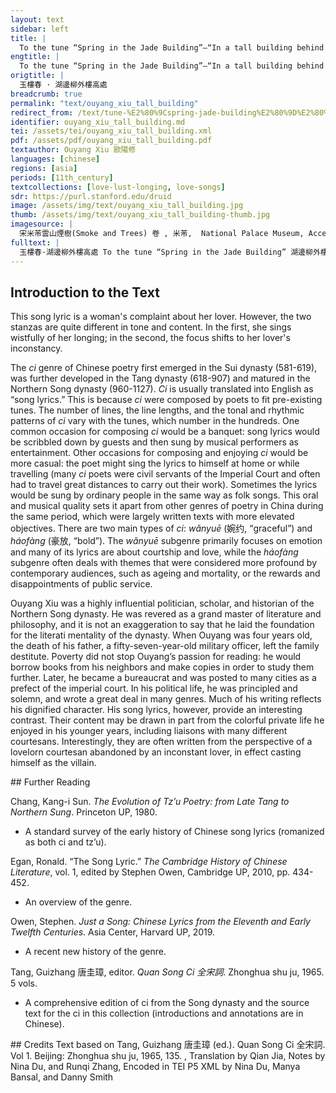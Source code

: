 ```yaml
---
layout: text
sidebar: left
title: |
  To the tune “Spring in the Jade Building”—“In a tall building behind the willows by the lakeside” | 玉樓春 · 湖邊柳外樓高處
engtitle: |
  To the tune “Spring in the Jade Building”—“In a tall building behind the willows by the lakeside”
origtitle: |
  玉樓春 · 湖邊柳外樓高處
breadcrumb: true
permalink: "text/ouyang_xiu_tall_building"
redirect_from: /text/tune-%E2%80%9Cspring-jade-building%E2%80%9D%E2%80%94%E2%80%9C-tall-building-behind-willows-lakeside%E2%80%9D
identifier: ouyang_xiu_tall_building.md
tei: /assets/tei/ouyang_xiu_tall_building.xml
pdf: /assets/pdf/ouyang_xiu_tall_building.pdf
textauthor: Ouyang Xiu 歐陽修
languages: [chinese]
regions: [asia]
periods: [11th_century]
textcollections: [love-lust-longing, love-songs]
sdr: https://purl.stanford.edu/druid 
image: /assets/img/text/ouyang_xiu_tall_building.jpg
thumb: /assets/img/text/ouyang_xiu_tall_building-thumb.jpg
imagesource: |
  宋米芾雲山煙樹(Smoke and Trees) 卷 , 米芾,  National Palace Museum, Accession Number: C2A000214N000000000PAH [Public Domain]
fulltext: |
  玉樓春·湖邊柳外樓高處 To the tune “Spring in the Jade Building” 湖邊柳外樓高處。  In a tall building behind the willows by the lakeside, 望斷雲山多少路 How many roads in the misty mountains have I stared to the end of? 闌干倚遍使人愁， I have leant against all the railings, feeling disheartened; 又是天涯初日暮。 Again, the sun starts to set at the edge of the sky. 輕無管系狂無數。 Light without being tied down, The Chinese characters 管系 literally mean "discipline" and "obstacle". wild and numerous, 水畔花飛風裏絮。 Petals fly beside the water, willow catkins are blown by the wind. 算伊渾似薄情郎， They are just like my fickle lover, 去便不來來便去。 Leaving without returning, coming and soon departing. 
--- 
```

## Introduction to the Text 
<p dir="ltr" id="docs-internal-guid-707dfd6b-7fff-1cec-6c05-327e617a53da">This song lyric is a woman's complaint about her lover. However, the two stanzas are quite different in tone and content. In the first, she sings wistfully of her longing; in the second, the focus shifts to her lover's inconstancy.</p> <p dir="ltr">The <em>ci</em> genre of Chinese poetry first emerged in the Sui dynasty (581-619), was further developed in the Tang dynasty (618-907) and matured in the Northern Song dynasty (960-1127). <em>Ci</em> is usually translated into English as “song lyrics.” This is because <em>ci</em> were composed by poets to fit pre-existing tunes. The number of lines, the line lengths, and the tonal and rhythmic patterns of <em>ci</em> vary with the tunes, which number in the hundreds. One common occasion for composing <em>ci</em> would be a banquet: song lyrics would be scribbled down by guests and then sung by musical performers as entertainment. Other occasions for composing and enjoying <em>ci</em> would be more casual: the poet might sing the lyrics to himself at home or while travelling (many <em>ci</em> poets were civil servants of the Imperial Court and often had to travel great distances to carry out their work). Sometimes the lyrics would be sung by ordinary people in the same way as folk songs. This oral and musical quality sets it apart from other genres of poetry in China during the same period, which were largely written texts with more elevated objectives. There are two main types of <em>ci</em>: <em>wǎnyuē</em> (婉约, “graceful”) and <em>háofàng</em> (豪放, “bold”). The <em>wǎnyuē</em> subgenre primarily focuses on emotion and many of its lyrics are about courtship and love, while the<em> háofàng</em> subgenre often deals with themes that were considered more profound by contemporary audiences, such as ageing and mortality, or the rewards and disappointments of public service.</p> <p dir="ltr">Ouyang Xiu was a highly influential politician, scholar, and historian of the Northern Song dynasty. He was revered as a grand master of literature and philosophy, and it is not an exaggeration to say that he laid the foundation for the literati mentality of the dynasty. When Ouyang was four years old, the death of his father, a fifty-seven-year-old military officer, left the family destitute. Poverty did not stop Ouyang’s passion for reading: he would borrow books from his neighbors and make copies in order to study them further. Later, he became a bureaucrat and was posted to many cities as a prefect of the imperial court. In his political life, he was principled and solemn, and wrote a great deal in many genres. Much of his writing reflects his dignified character. His song lyrics, however, provide an interesting contrast. Their content may be drawn in part from the colorful private life he enjoyed in his younger years, including liaisons with many different courtesans. Interestingly, they are often written from the perspective of a lovelorn courtesan abandoned by an inconstant lover, in effect casting himself as the villain.</p>
## Further Reading 
<p>Chang, Kang-i Sun. <em>The Evolution of Tz’u Poetry: from Late Tang to Northern Sung</em>. Princeton UP, 1980.</p> <ul> <li>A standard survey of the early history of Chinese song lyrics (romanized as both ci and tz’u).</li> </ul> <p>Egan, Ronald. “The Song Lyric.” <em>The Cambridge History of Chinese Literature</em>, vol. 1, edited by Stephen Owen, Cambridge UP, 2010, pp. 434-452.</p> <ul> <li>An overview of the genre.</li> </ul> <p>Owen, Stephen. <em>Just a Song: Chinese Lyrics from the Eleventh and Early Twelfth Centuries</em>. Asia Center, Harvard UP, 2019.</p> <ul> <li>A recent new history of the genre.</li> </ul> <p>Tang, Guizhang 唐圭璋, editor. <em>Quan Song Ci 全宋詞</em>. Zhonghua shu ju, 1965. 5 vols.</p> <ul> <li>A comprehensive edition of ci from the Song dynasty and the source text for the ci in this collection (introductions and annotations are in Chinese).</li> </ul>
## Credits
Text based on Tang, Guizhang 唐圭璋 (ed.). Quan Song Ci 全宋詞. Vol 1. Beijing: Zhonghua shu ju, 1965, 135.      , Translation by Qian Jia, Notes by Nina Du,  and Runqi Zhang, Encoded in TEI P5 XML by Nina Du, Manya Bansal,  and Danny Smith
